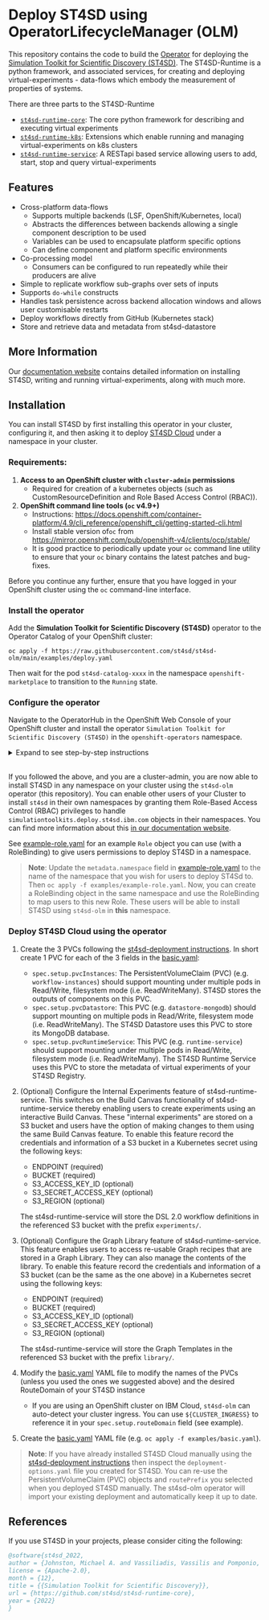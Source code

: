 # Deploy ST4SD using OperatorLifecycleManager (OLM)

This repository contains the code to build the [Operator](https://operatorframework.io/) for deploying the [Simulation Toolkit for Scientific Discovery (ST4SD)](https://github.ibm.com/st4sd/overview).
The ST4SD-Runtime is a python framework, and associated services, for creating and deploying virtual-experiments - data-flows which embody the measurement of properties of systems.

There are three parts to the ST4SD-Runtime
- [`st4sd-runtime-core`](https://github.com/st4sd/st4sd-runtime-core): The core python framework for describing and executing virtual experiments
- [`st4sd-runtime-k8s`](https://github.com/st4sd/st4sd-runtime-k8s): Extensions which enable running and managing virtual-experiments on k8s clusters  
- [`st4sd-runtime-service`](https://github.com/st4sd/st4sd-runtime-service): A RESTapi based service allowing users to add, start, stop and query virtual-experiments

## Features

* Cross-platform data-flows
  * Supports multiple backends  (LSF, OpenShift/Kubernetes, local)
  * Abstracts the differences between backends allowing a single component description to be used
  * Variables can be used to encapsulate platform specific options
  * Can define component and platform specific environments
* Co-processing model
  * Consumers can be configured to run repeatedly while their producers are alive
* Simple to replicate workflow sub-graphs over sets of inputs 
* Supports `do-while` constructs
* Handles task persistence across backend allocation windows and allows user customisable restarts
* Deploy workflows directly from GitHub (Kubernetes stack)
* Store and retrieve data and metadata from st4sd-datastore

## More Information

Our [documentation website](https://pages.github.ibm.com/overview) contains detailed information on installing ST4SD, 
writing and running virtual-experiments, along with much more. 


## Installation

You can install ST4SD by first installing this operator in your cluster, configuring it, and then asking it to deploy [ST4SD Cloud](https://st4sd.github.io/overview/st4sd-cloud-getting-started) under a namespace in your cluster.


### Requirements:

1. **Access to an OpenShift cluster with `cluster-admin` permissions**
    - Required for creation of a kubernetes objects (such as CustomResourceDefinition and Role Based Access Control (RBAC)).
2. **OpenShift command line tools  (`oc` v4.9+)**
    - Instructions: <https://docs.openshift.com/container-platform/4.9/cli_reference/openshift_cli/getting-started-cli.html>
    - Install stable version of`oc` from <https://mirror.openshift.com/pub/openshift-v4/clients/ocp/stable/>
    - It is good practice to periodically update your `oc` command line utility to ensure that your `oc` binary contains the latest patches and bug-fixes.

Before you continue any further, ensure that you have logged in your OpenShift cluster using the `oc` command-line interface.

### Install the operator

Add the **Simulation Toolkit for Scientific Discovery (ST4SD)** operator to the Operator Catalog of your OpenShift cluster:

```
oc apply -f https://raw.githubusercontent.com/st4sd/st4sd-olm/main/examples/deploy.yaml
```

Then wait for the pod `st4sd-catalog-xxxx` in the namespace `openshift-marketplace` to transition to the `Running` state.


### Configure the operator

Navigate to the OperatorHub in the OpenShift Web Console of your OpenShift cluster and install the operator `Simulation Toolkit for Scientific Discovery (ST4SD)` in the `openshift-operators` namespace.

<details>

<summary>Expand to see step-by-step instructions</summary> 

1. Switch back to the OpenShift Web Console page on your browser. Make sure you are in the `Administrator` view. 
2. On the left panel, expand the menu `Operators`, and then click the `OperatorHub` option.
3. In the search box type `ST4SD`. The right panel should filter out unrelated entries and display one with the label 
   `Simulation Toolkit For Scientific Discovery (ST4SD)`.
4. Click on the `Simulation Toolkit For Scientific Discovery (ST4SD)` entry and wait for a new panel to pop up. 
    Click the `Install` button at the top left of this panel - you will transition to a new page.
    If the button label is `Uninstall`, then the operator is already installed on your cluster. 
    In this case, you do not need to re-install the operator, you may skip to the last step.
5. In the new page, select the `stable` update channel. Set the `Installed Namespace` dropdown to `openshift-operators`. 
    Set `Update approval` to `Automatic` if you wish that ST4SD deployments you create via this operator to be auto-updated. 
    Set it to `Manual` if you wish to manually update this operator and therefore control when you receive new updates to 
    your ST4SD instance. We recommend using the option `Automatic`. Finally, click the `Install` button at the bottom left
    - you will transition to a new page. The page reports the installation status of the operator. Wait for it to become `Installed operator - ready for use`.
6. Verify that the `st4sd-olm` operator pod is up and running. You should see it in the namespace that you deployed the
    operator in Step 11 (e.g. `openshift-operators`).

</details>

<br>

If you followed the above, and you are a cluster-admin, you are now able to install ST4SD in any namespace on your cluster using the 
`st4sd-olm` operator (this repository). You can enable other users of your Cluster to install `st4sd` in their own
namespaces by granting them  Role-Based Access Control (RBAC) privileges to handle 
`simulationtoolkits.deploy.st4sd.ibm.com` objects in their namespaces. You can find more information about this [in our documentation website](https://st4sd.github.io/overview/cloud-manage-users).


See [example-role.yaml](examples/example-role.yaml) for an example `Role` object you can use (with a RoleBinding) to 
give users permissions to deploy ST4SD in a namespace. 

> **Note**: Update the `metadata.namespace` field in [example-role.yaml](examples/example-role.yaml) to the name of 
the namespace that you wish for users to deploy ST4Sd to. Then `oc apply -f examples/example-role.yaml`. Now, you can 
create a RoleBinding object in the same namespace and use the RoleBinding to map users to this new Role. These users
will be able to install ST4SD using `st4sd-olm` in **this** namespace.

### Deploy ST4SD Cloud using the operator

1. Create the 3 PVCs following the [st4sd-deployment instructions](https://github.com/st4sd/st4sd-deployment/blob/main/docs/install-requirements.md#storage-setup). In short create 1 PVC for each of the 3 fields in the [basic.yaml](examples/basic.yaml):
   - `spec.setup.pvcInstances`: The PersistentVolumeClaim (PVC) (e.g. `workflow-instances`) should support mounting 
     under multiple pods in Read/Write, filesystem mode (i.e. ReadWriteMany). ST4SD stores the outputs of components on this PVC.
   - `spec.setup.pvcDatastore`: This PVC (e.g. `datastore-mongodb`) should support mounting on multiple pods in Read/Write, 
     filesystem mode (i.e. ReadWriteMany). The ST4SD Datastore uses this PVC to store its MongoDB database.
   - `spec.setup.pvcRuntimeService`: This PVC (e.g. `runtime-service`) should support mounting under multiple pods in Read/Write, 
     filesystem mode (i.e. ReadWriteMany). The ST4SD Runtime Service uses this PVC to store the metadata of virtual experiments of your ST4SD Registry.
2. (Optional) Configure the Internal Experiments feature of st4sd-runtime-service. This switches on the Build Canvas functionality of st4sd-runtime-service thereby enabling users to create experiments using an interactive Build Canvas. These "internal experiments" are stored on a S3 bucket and users have the option of making changes to them using the same Build Canvas feature. To enable this feature record the credentials and information of a S3 bucket in a Kubernetes secret using the following keys:
    - ENDPOINT (required)
    - BUCKET (required)
    - S3_ACCESS_KEY_ID (optional)
    - S3_SECRET_ACCESS_KEY (optional)
    - S3_REGION (optional)
	
    The st4sd-runtime-service will store the DSL 2.0 workflow definitions in the referenced S3 bucket with the prefix `experiments/`.
3. (Optional) Configure the Graph Library feature of st4sd-runtime-service. This feature enables users to access re-usable Graph recipes that are stored in a Graph Library. They can also manage the contents of the library. To enable this feature record the credentials and information of a S3 bucket (can be the same as the one above) in a Kubernetes secret using the following keys:
    - ENDPOINT (required)
    - BUCKET (required)
    - S3_ACCESS_KEY_ID (optional)
    - S3_SECRET_ACCESS_KEY (optional)
    - S3_REGION (optional)
	
    The st4sd-runtime-service will store the Graph Templates in the referenced S3 bucket with the prefix `library/`.
4. Modify the [basic.yaml](examples/basic.yaml) YAML file to modify the names of the PVCs (unless you used the ones we suggested above) and the desired RouteDomain of your ST4SD instance
    - If you are using an OpenShift cluster on IBM Cloud, `st4sd-olm` can auto-detect your cluster ingress. 
      You can use `${CLUSTER_INGRESS}` to reference it in your `spec.setup.routeDomain` field (see example). 
3. Create the [basic.yaml](examples/basic.yaml) YAML file (e.g. `oc apply -f examples/basic.yaml`).

> **Note**: If you have already installed ST4SD Cloud manually using the [st4sd-deployment instructions](https://github.com/st4sd/st4sd-deployment/blob/main/docs/install-requirements.md#storage-setup) then inspect the `deployment-options.yaml` file you created for ST4SD. You can re-use the PersistentVolumeClaim (PVC) objects and `routePrefix` you selected when you deployed ST4SD manually. The st4sd-olm operator will import your existing deployment and automatically keep it up to date.

## References

If you use ST4SD in your projects, please consider citing the following:

```bibtex
@software{st4sd_2022,
author = {Johnston, Michael A. and Vassiliadis, Vassilis and Pomponio, Alessandro and Pyzer-Knapp, Edward},
license = {Apache-2.0},
month = {12},
title = {{Simulation Toolkit for Scientific Discovery}},
url = {https://github.com/st4sd/st4sd-runtime-core},
year = {2022}
}
```
